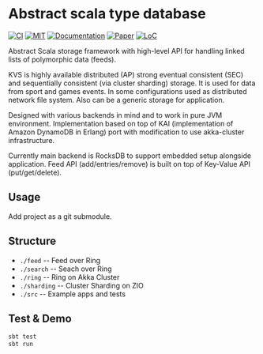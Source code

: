 # Abstract scala type database

[![CI](https://img.shields.io/github/workflow/status/zero-deps/kvs/ci)](https://github.com/zero-deps/kvs/actions/workflows/test.yml)
[![MIT](https://img.shields.io/github/license/zero-deps/kvs)](LICENSE)
[![Documentation](https://img.shields.io/badge/documentation-pdf-yellow)](kvs.pdf)
[![Paper](https://img.shields.io/badge/paper-pdf-lightgrey)](https://www.allthingsdistributed.com/files/amazon-dynamo-sosp2007.pdf)
[![LoC](https://img.shields.io/tokei/lines/github/zero-deps/kvs)](#)

Abstract Scala storage framework with high-level API for handling linked lists of polymorphic data (feeds).

KVS is highly available distributed (AP) strong eventual consistent (SEC) and sequentially consistent (via cluster sharding) storage. It is used for data from sport and games events. In some configurations used as distributed network file system. Also can be a generic storage for application.

Designed with various backends in mind and to work in pure JVM environment. Implementation based on top of KAI (implementation of Amazon DynamoDB in Erlang) port with modification to use akka-cluster infrastructure.

Currently main backend is RocksDB to support embedded setup alongside application. Feed API (add/entries/remove) is built on top of Key-Value API (put/get/delete).

## Usage

Add project as a git submodule.

## Structure

* `./feed` -- Feed over Ring
* `./search` -- Seach over Ring
* `./ring` -- Ring on Akka Cluster
* `./sharding` -- Cluster Sharding on ZIO
* `./src` -- Example apps and tests

## Test & Demo

```bash
sbt test
sbt run
```
